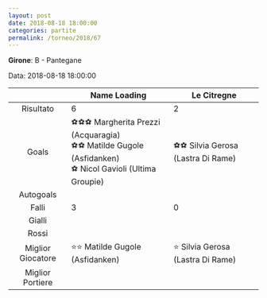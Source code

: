 ```yaml
---
layout: post
date: 2018-08-18 18:00:00
categories: partite
permalink: /torneo/2018/67
---
```

**Girone**: B - Pantegane

Data: 2018-08-18 18:00:00

| | Name Loading | Le Citregne |
|:-----:|-----|-----|
Risultato|6|2
Goals|⚽⚽⚽ Margherita Prezzi (Acquaragia)<br/>⚽⚽ Matilde Gugole (Asfidanken)<br/>⚽ Nicol Gavioli (Ultima Groupie)|⚽⚽ Silvia Gerosa (Lastra Di Rame)<br/>
Autogoals||
Falli|3|0
Gialli||
Rossi||
Miglior Giocatore|⭐⭐ Matilde Gugole (Asfidanken)<br/>|⭐ Silvia Gerosa (Lastra Di Rame)<br/>
Miglior Portiere||